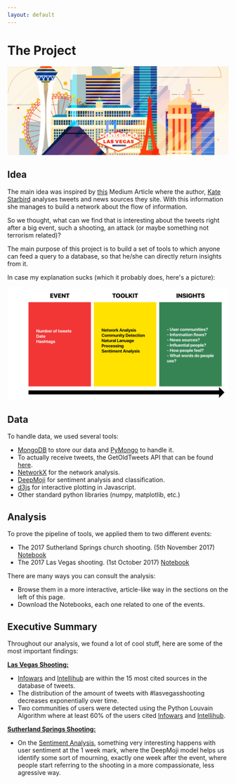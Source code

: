 ```yaml
---
layout: default
---
```


# The Project

![cover](images/cover.png)

## Idea

The main idea was inspired by [this](https://medium.com/hci-design-at-uw/information-wars-a-window-into-the-alternative-media-ecosystem-a1347f32fd8f) Medium Article where the author, [Kate Starbird](https://medium.com/@katestarbird) analyses tweets and news sources they site. With this information she manages to build a network about the flow of information.

So we thought, what can we find that is interesting about the tweets right after a big event, such a shooting, an attack (or maybe something not terrorism related)?

The main purpose of this project is to build a set of tools to which anyone can feed a query to a database, so that he/she can directly return insights from it.

In case my explanation sucks (which it probably does, here's a picture):

![process](images/process.png)

## Data

To handle data, we used several tools:

- [MongoDB](https://www.mongodb.com)  to store our data and [PyMongo](https://pypi.python.org/pypi/pymongo/) to handle it.
- To actually receive tweets, the GetOldTweets API that can be found [here](https://github.com/Jefferson-Henrique/GetOldTweets-python).
- [NetworkX](https://networkx.github.io) for the network analysis.
- [DeepMoji](https://github.com/bfelbo/deepmoji) for sentiment analysis and classification.
- [d3js](https://d3js.org/) for interactive plotting in Javascript.
- Other standard python libraries (numpy, matplotlib, etc.)

## Analysis

To prove the pipeline of tools, we applied them to two different events:

- The 2017 Sutherland Springs church shooting. (5th November 2017) [Notebook]()
- The 2017 Las Vegas shooting. (1st October 2017) [Notebook]()

There are many ways you can consult the analysis:

- Browse them in a more interactive, article-like way in the sections on the left of this page.
- Download the Notebooks, each one related to one of the events.

## Executive Summary

Throughout our analysis, we found a lot of cool stuff, here are some of the most important findings:

**<u>Las Vegas Shooting:</u>** 

- [Infowars](https://www.google.dk/url?sa=t&rct=j&q=&esrc=s&source=web&cd=1&cad=rja&uact=8&ved=0ahUKEwjVmuWp1fjXAhXpd5oKHd2QB0UQFggmMAA&url=https%3A%2F%2Fwww.infowars.com%2F&usg=AOvVaw2G25vOeObieCu_h8KRtBvo) and [Intellihub](https://www.google.dk/url?sa=t&rct=j&q=&esrc=s&source=web&cd=1&cad=rja&uact=8&ved=0ahUKEwirmLyq1fjXAhUMGZoKHbS6Cw0QFggmMAA&url=https%3A%2F%2Fwww.intellihub.com%2F&usg=AOvVaw3a04njRzkJjHJ0xjcnhqkq) are within the 15 most cited sources in the database of tweets. 
- The distribution of the amount of tweets with #lasvegasshooting decreases exponentially over time.
- Two communities of users were detected using the Python Louvain Algorithm where at least 60% of the users cited  [Infowars](https://www.google.dk/url?sa=t&rct=j&q=&esrc=s&source=web&cd=1&cad=rja&uact=8&ved=0ahUKEwjVmuWp1fjXAhXpd5oKHd2QB0UQFggmMAA&url=https%3A%2F%2Fwww.infowars.com%2F&usg=AOvVaw2G25vOeObieCu_h8KRtBvo) and [Intellihub](https://www.google.dk/url?sa=t&rct=j&q=&esrc=s&source=web&cd=1&cad=rja&uact=8&ved=0ahUKEwirmLyq1fjXAhUMGZoKHbS6Cw0QFggmMAA&url=https%3A%2F%2Fwww.intellihub.com%2F&usg=AOvVaw3a04njRzkJjHJ0xjcnhqkq).

**<u>Sutherland Springs Shooting:</u>** 

- On the [Sentiment Analysis](https://duarteocarmo.github.io/Project_Page_SG/sentiment-page), something very interesting happens with user sentiment at the 1 week mark, where the DeepMoji model helps us identify some sort of mourning, exactly one week after the event, where people start referring to the shooting in a more compassionate, less agressive  way.
